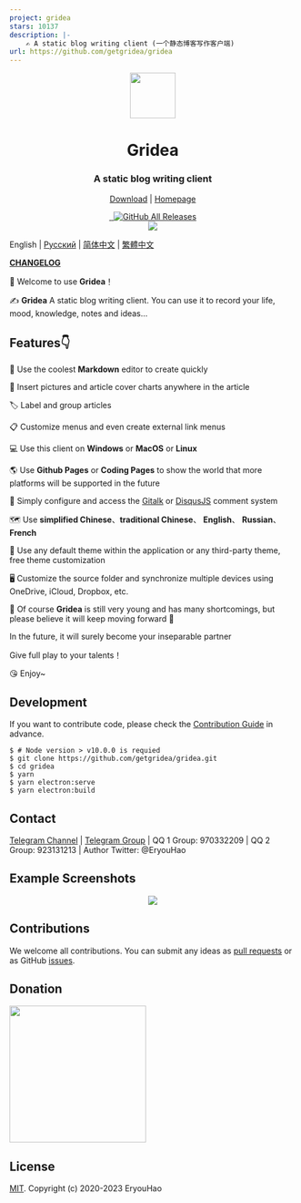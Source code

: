 ```yaml
---
project: gridea
stars: 10137
description: |-
    ✍️ A static blog writing client (一个静态博客写作客户端)
url: https://github.com/getgridea/gridea
---
```


<div align="center">
  <a href="https://gridea.dev">
    <img src="public/app-icons/gridea.png"  width="80px" height="80px">
  </a>
  <h1 align="center">
    Gridea
  </h1>
  <h3 align="center">
    A static blog writing client
  </h3>

  [Download](https://github.com/getgridea/gridea/releases) | [Homepage](https://gridea.dev/)

  <a href="https://github.com/getgridea/gridea/releases/latest">
    <img src="https://img.shields.io/github/release/getgridea/gridea.svg?style=flat-square" alt="">
  </a>

  <a href="https://github.com/getgridea/gridea/blob/master/LICENSE">
    <img src="https://img.shields.io/github/license/getgridea/gridea.svg?style=flat-square" alt="">
  </a>
  
  <a href="https://github.com/getgridea/gridea/releases/latest">
    <img alt="GitHub All Releases" src="https://img.shields.io/github/downloads/getgridea/gridea/total.svg?color=%2312b886&style=flat-square">
  </a>

</div>

<div align="center">
  <img src="gridea-app-en.png">

</div>

English | [Русский](https://github.com/getgridea/gridea/blob/master/README-ru.md)  | [简体中文](https://github.com/getgridea/gridea/blob/master/README-zh_CN.md)  | [繁體中文](https://github.com/getgridea/gridea/blob/master/README-zh_TW.md)

**[CHANGELOG](https://github.com/getgridea/gridea/blob/master/CHANGELOG.md)**

👏  Welcome to use **Gridea**！

✍️  **Gridea** A static blog writing client. You can use it to record your life, mood, knowledge, notes and ideas...


## Features👇
📝  Use the coolest **Markdown** editor to create quickly

🌉  Insert pictures and article cover charts anywhere in the article

🏷️  Label and group articles 

📋  Customize menus and even create external link menus

💻  Use this client on **Windows** or **MacOS**  or **Linux**

🌎  Use **Github Pages** or **Coding Pages** to show the world that more platforms will be supported in the future

💬  Simply configure and access the [Gitalk](https://github.com/gitalk/gitalk) or [DisqusJS](https://github.com/SukkaW/DisqusJS) comment system

🗺️  Use **simplified Chinese**、**traditional Chinese**、 **English**、 **Russian**、 **French**

🌁  Use any default theme within the application or any third-party theme, free theme customization

🖥  Customize the source folder and synchronize multiple devices using OneDrive, iCloud, Dropbox, etc.


🌱  Of course **Gridea** is still very young and has many shortcomings, but please believe it will keep moving forward 🏃

In the future, it will surely become your inseparable partner

Give full play to your talents！

😘  Enjoy~


## Development
If you want to contribute code, please check the [Contribution Guide](https://github.com/getgridea/gridea/wiki/%E8%B4%A1%E7%8C%AE%E6%8C%87%E5%8D%97) in advance.

``` shell
$ # Node version > v10.0.0 is requied
$ git clone https://github.com/getgridea/gridea.git
$ cd gridea
$ yarn
$ yarn electron:serve
$ yarn electron:build
```


## Contact
[Telegram Channel](https://t.me/joinchat/AAAAAEj82_lma0Y1wmyqUQ) | [Telegram Group](https://t.me/joinchat/IDY0ahRqb8NPodv95BNpBg)  | QQ 1 Group: 970332209 | QQ 2 Group: 923131213 | Author Twitter: @EryouHao


## Example Screenshots
<div align="center">
  <img src="./files/themes.png">
</div>


## Contributions
We welcome all contributions. You can submit any ideas as [pull requests](https://github.com/getgridea/gridea/pulls) or as GitHub [issues](https://github.com/getgridea/gridea/issues).   


## Donation
<div>
  <img src="./files/wechat.png" width="240px">
</div>


## License
[MIT](https://github.com/getgridea/gridea/blob/master/LICENSE). Copyright (c) 2020-2023 EryouHao

